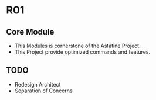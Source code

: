 # R01

## Core Module
- This Modules is cornerstone of the Astatine Project.
- This Project provide optimized commands and features.

## TODO
- Redesign Architect
- Separation of Concerns